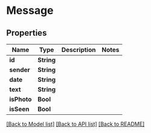 # Message

## Properties
Name | Type | Description | Notes
------------ | ------------- | ------------- | -------------
**id** | **String** |  | 
**sender** | **String** |  | 
**date** | **String** |  | 
**text** | **String** |  | 
**isPhoto** | **Bool** |  | 
**isSeen** | **Bool** |  | 

[[Back to Model list]](../README.md#documentation-for-models) [[Back to API list]](../README.md#documentation-for-api-endpoints) [[Back to README]](../README.md)


